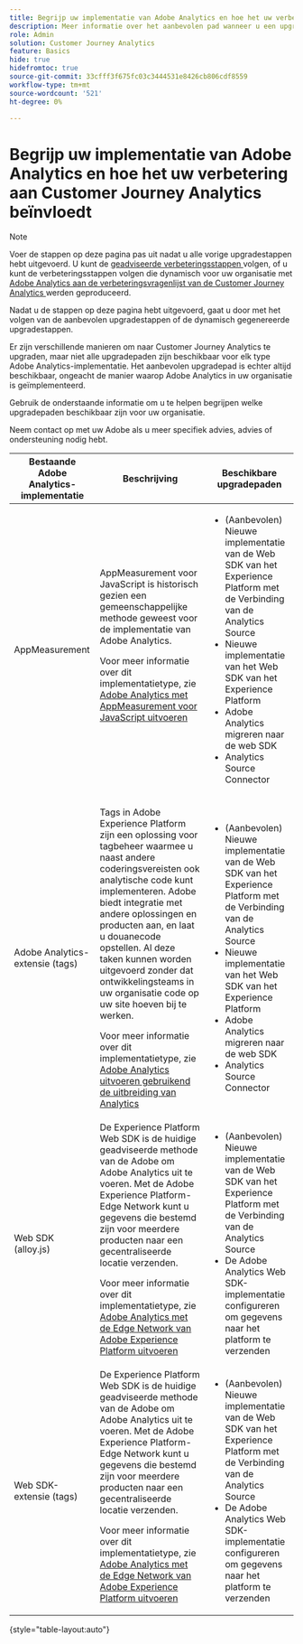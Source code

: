 ```yaml
---
title: Begrijp uw implementatie van Adobe Analytics en hoe het uw verbetering aan Customer Journey Analytics beïnvloedt
description: Meer informatie over het aanbevolen pad wanneer u een upgrade uitvoert van Adobe Analytics naar Customer Journey Analytics
role: Admin
solution: Customer Journey Analytics
feature: Basics
hide: true
hidefromtoc: true
source-git-commit: 33cfff3f675fc03c3444531e8426cb806cdf8559
workflow-type: tm+mt
source-wordcount: '521'
ht-degree: 0%

---
```


# Begrijp uw implementatie van Adobe Analytics en hoe het uw verbetering aan Customer Journey Analytics beïnvloedt

>[!NOTE]
> 
>Voer de stappen op deze pagina pas uit nadat u alle vorige upgradestappen hebt uitgevoerd. U kunt de [ geadviseerde verbeteringsstappen ](/help/getting-started/cja-upgrade/cja-upgrade-recommendations.md#recommended-upgrade-steps-for-most-organizations) volgen, of u kunt de verbeteringsstappen volgen die dynamisch voor uw organisatie met [ Adobe Analytics aan de verbeteringsvragenlijst van de Customer Journey Analytics ](https://gigazelle.github.io/cja-ttv/) werden geproduceerd.
>
>Nadat u de stappen op deze pagina hebt uitgevoerd, gaat u door met het volgen van de aanbevolen upgradestappen of de dynamisch gegenereerde upgradestappen.

Er zijn verschillende manieren om naar Customer Journey Analytics te upgraden, maar niet alle upgradepaden zijn beschikbaar voor elk type Adobe Analytics-implementatie. Het aanbevolen upgradepad is echter altijd beschikbaar, ongeacht de manier waarop Adobe Analytics in uw organisatie is geïmplementeerd.

Gebruik de onderstaande informatie om u te helpen begrijpen welke upgradepaden beschikbaar zijn voor uw organisatie.

Neem contact op met uw Adobe als u meer specifiek advies, advies of ondersteuning nodig hebt.

| Bestaande Adobe Analytics-implementatie | Beschrijving | Beschikbare upgradepaden |
|---------|----------|----------|
| AppMeasurement | AppMeasurement voor JavaScript is historisch gezien een gemeenschappelijke methode geweest voor de implementatie van Adobe Analytics.<p>Voor meer informatie over dit implementatietype, zie [ Adobe Analytics met AppMeasurement voor JavaScript uitvoeren ](https://experienceleague.adobe.com/en/docs/analytics/implementation/js/overview)</p> | <ul><li>(Aanbevolen) Nieuwe implementatie van de Web SDK van het Experience Platform met de Verbinding van de Analytics Source</li><li>Nieuwe implementatie van het Web SDK van het Experience Platform</li><li>Adobe Analytics migreren naar de web SDK</li><li>Analytics Source Connector</li></ul> |
| Adobe Analytics-extensie (tags) | <p>Tags in Adobe Experience Platform zijn een oplossing voor tagbeheer waarmee u naast andere coderingsvereisten ook analytische code kunt implementeren. Adobe biedt integratie met andere oplossingen en producten aan, en laat u douanecode opstellen. Al deze taken kunnen worden uitgevoerd zonder dat ontwikkelingsteams in uw organisatie code op uw site hoeven bij te werken.</p><p>Voor meer informatie over dit implementatietype, zie [ Adobe Analytics uitvoeren gebruikend de uitbreiding van Analytics ](https://experienceleague.adobe.com/en/docs/analytics/implementation/launch/overview)</p> | <ul><li>(Aanbevolen) Nieuwe implementatie van de Web SDK van het Experience Platform met de Verbinding van de Analytics Source</li><li>Nieuwe implementatie van het Web SDK van het Experience Platform</li><li>Adobe Analytics migreren naar de web SDK</li><li>Analytics Source Connector</li></ul> |
| Web SDK (alloy.js) | De Experience Platform Web SDK is de huidige geadviseerde methode van de Adobe om Adobe Analytics uit te voeren. Met de Adobe Experience Platform-Edge Network kunt u gegevens die bestemd zijn voor meerdere producten naar een gecentraliseerde locatie verzenden. <p>Voor meer informatie over dit implementatietype, zie [ Adobe Analytics met de Edge Network van Adobe Experience Platform uitvoeren ](https://experienceleague.adobe.com/en/docs/analytics/implementation/aep-edge/overview)</p> | <ul><li>(Aanbevolen) Nieuwe implementatie van de Web SDK van het Experience Platform met de Verbinding van de Analytics Source</li><li>De Adobe Analytics Web SDK-implementatie configureren om gegevens naar het platform te verzenden</li></ul> |
| Web SDK-extensie (tags) | De Experience Platform Web SDK is de huidige geadviseerde methode van de Adobe om Adobe Analytics uit te voeren. Met de Adobe Experience Platform-Edge Network kunt u gegevens die bestemd zijn voor meerdere producten naar een gecentraliseerde locatie verzenden. <p>Voor meer informatie over dit implementatietype, zie [ Adobe Analytics met de Edge Network van Adobe Experience Platform uitvoeren ](https://experienceleague.adobe.com/en/docs/analytics/implementation/aep-edge/overview)</p> | <ul><li>(Aanbevolen) Nieuwe implementatie van de Web SDK van het Experience Platform met de Verbinding van de Analytics Source</li><li>De Adobe Analytics Web SDK-implementatie configureren om gegevens naar het platform te verzenden</li></ul> |

{style="table-layout:auto"}

